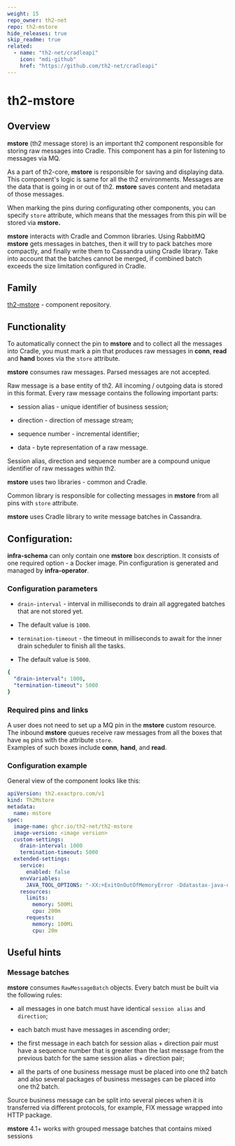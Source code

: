 ```yaml
---
weight: 15
repo_owner: th2-net
repo: th2-mstore
hide_releases: true
skip_readme: true
related:
  - name: "th2-net/cradleapi"
    icon: "mdi-github"
    href: "https://github.com/th2-net/cradleapi"
---
```


# th2-mstore

## Overview

**mstore** (th2 message store) is an important th2 component responsible for storing raw messages into <term term="Cradle">Cradle</term>. 
This component has a pin for listening to messages via MQ.

As a part of th2-core, **mstore** is responsible for saving and displaying data. 
This component's logic is same for all the th2 environments. 
Messages are the data that is going in or out of th2. **mstore** saves content and metadata of those messages. 

When marking the pins during configurating other components, you can specify `store` attribute, which means that the messages from this pin will be stored via **mstore.** 

**mstore** interacts with Cradle and <term term="th2-common">Common libraries</term>. 
Using RabbitMQ **mstore** gets messages in batches, then it will try to pack batches more compactly, and finally write them to Cassandra using Cradle library. 
Take into account that the batches cannot be merged, if combined batch exceeds the size limitation configured in Cradle. 

## Family

 [th2-mstore](https://github.com/th2-net/th2-mstore) - component repository.

## Functionality

To automatically connect the pin to **mstore** and to collect all the messages into <term term="Cradle">Cradle</term>, you must mark a pin that produces raw messages in **conn**, **read** and **hand** boxes via the `store` attribute. 

**mstore** consumes raw messages. 
Parsed messages are not accepted. 

Raw message is a base entity of th2. 
All incoming / outgoing data is stored in this format. 
Every raw message contains the following important parts:​

- session alias - unique identifier of business session;

- direction - <term term="direction">direction</term> of message stream;

- sequence number - incremental identifier;

- data - byte representation of a raw message.

Session alias, direction and sequence number are a compound unique identifier of raw messages within th2.

**mstore** uses two libraries - <term term="th2-common">common</term> and Cradle.

Common library is responsible for collecting messages in **mstore** from all pins with `store` attribute.

**mstore** uses Cradle library to write message batches in Cassandra.

## Configuration:

**infra-schema** can only contain one **mstore** box description. 
It consists of one required option - a Docker image. 
Pin configuration is generated and managed by **infra-operator**.

### Configuration parameters

- `drain-interval` - interval in milliseconds to drain all aggregated batches that are not stored yet. 
- The default value is `1000`.

- `termination-timeout` - the timeout in milliseconds to await for the inner drain scheduler to finish all the tasks. 
- The default value is `5000`.

```yaml
{
  "drain-interval": 1000,
  "termination-timeout": 5000
}
```

### Required pins and links

A user does not need to set up a MQ pin in the **mstore** custom resource. 
The inbound **mstore** queues receive raw messages from all the boxes that have `mq` pins with the attribute `store`.  
Examples of such boxes include **conn**, **hand**, and **read**.

### Configuration example

General view of the component looks like this:

```yaml
apiVersion: th2.exactpro.com/v1
kind: Th2Mstore
metadata:
  name: mstore
spec:
  image-name: ghcr.io/th2-net/th2-mstore
  image-version: <image version>
  custom-settings:
    drain-interval: 1000
    termination-timeout: 5000
  extended-settings:
    service:
      enabled: false
    envVariables:
      JAVA_TOOL_OPTIONS: "-XX:+ExitOnOutOfMemoryError -Ddatastax-java-driver.advanced.connection.init-query-timeout=\"5000 milliseconds\""
    resources:
      limits:
        memory: 500Mi
        cpu: 200m
      requests:
        memory: 100Mi
        cpu: 20m
```

## Useful hints

### Message batches

**mstore** consumes `RawMessageBatch` objects. 
Every batch must be built via the following rules:

- all messages in one batch must have identical `session alias` and `direction`;

- each batch must have messages in ascending order;

- the first message in each batch for session alias + direction pair must have a sequence number that is greater than the last message from the previous batch for the same session alias + direction pair;

- all the parts of one business message must be placed into one th2 batch and also several packages of business messages can be placed into one th2 batch.

<notice note>

Source business message can be split into several pieces when it is transferred via different protocols, for example, FIX message wrapped into HTTP package.

</notice>

<notice note>

**mstore** 4.1+ works with grouped message batches that contains mixed sessions

</notice>
